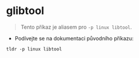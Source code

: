 # glibtool

> Tento příkaz je aliasem pro `-p linux libtool`.

- Podívejte se na dokumentaci původního příkazu:

`tldr -p linux libtool`

